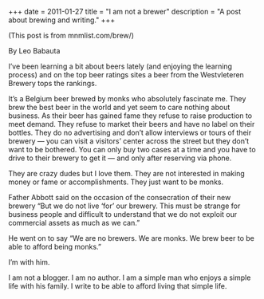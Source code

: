+++
date = 2011-01-27
title = "I am not a brewer"
description = "A post about brewing and writing."
+++

(This post is from mnmlist.com/brew/)

By Leo Babauta

I’ve been learning a bit about beers lately (and enjoying the learning process) and on the top beer ratings sites a beer from the Westvleteren Brewery tops the rankings.

It’s a Belgium beer brewed by monks who absolutely fascinate me. They brew the best beer in the world and yet seem to care nothing about business. As their beer has gained fame they refuse to raise production to meet demand. They refuse to market their beers and have no label on their bottles. They do no advertising and don’t allow interviews or tours of their brewery — you can visit a visitors’ center across the street but they don’t want to be bothered. You can only buy two cases at a time and you have to drive to their brewery to get it — and only after reserving via phone.

They are crazy dudes but I love them. They are not interested in making money or fame or accomplishments. They just want to be monks.

Father Abbott said on the occasion of the consecration of their new brewery “But we do not live ‘for’ our brewery. This must be strange for business people and difficult to understand that we do not exploit our commercial assets as much as we can.”

He went on to say “We are no brewers. We are monks. We brew beer to be able to afford being monks.”

I’m with him.

I am not a blogger. I am no author. I am a simple man who enjoys a simple life with his family. I write to be able to afford living that simple life.
